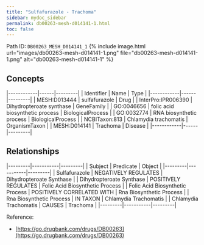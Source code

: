 ```yaml
---
title: "Sulfafurazole - Trachoma"
sidebar: mydoc_sidebar
permalink: db00263-mesh-d014141-1.html
toc: false 
---
```



Path ID: `DB00263_MESH_D014141_1`
{% include image.html url="images/db00263-mesh-d014141-1.png" file="db00263-mesh-d014141-1.png" alt="db00263-mesh-d014141-1" %}

## Concepts

|------------|------|---------|
| Identifier | Name | Type    |
|------------|------|---------|
| MESH:D013444 | sulfafurazole | Drug |
| InterPro:IPR006390 | Dihydropteroate synthase | GeneFamily |
| GO:0046656 | folic acid biosynthetic process | BiologicalProcess |
| GO:0032774 | RNA biosynthetic process | BiologicalProcess |
| NCBITaxon:813 | Chlamydia trachomatis | OrganismTaxon |
| MESH:D014141 | Trachoma | Disease |
|------------|------|---------|

## Relationships

|---------|-----------|---------|
| Subject | Predicate | Object  |
|---------|-----------|---------|
| Sulfafurazole | NEGATIVELY REGULATES | Dihydropteroate Synthase |
| Dihydropteroate Synthase | POSITIVELY REGULATES | Folic Acid Biosynthetic Process |
| Folic Acid Biosynthetic Process | POSITIVELY CORRELATED WITH | Rna Biosynthetic Process |
| Rna Biosynthetic Process | IN TAXON | Chlamydia Trachomatis |
| Chlamydia Trachomatis | CAUSES | Trachoma |
|---------|-----------|---------|

Reference: 
  - [https://go.drugbank.com/drugs/DB00263](https://go.drugbank.com/drugs/DB00263)
